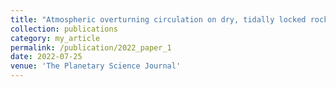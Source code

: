 ```yaml
---
title: "Atmospheric overturning circulation on dry, tidally locked rocky planets is mainly driven by radiative cooling"
collection: publications
category: my_article
permalink: /publication/2022_paper_1
date: 2022-07-25
venue: 'The Planetary Science Journal'
---
```

